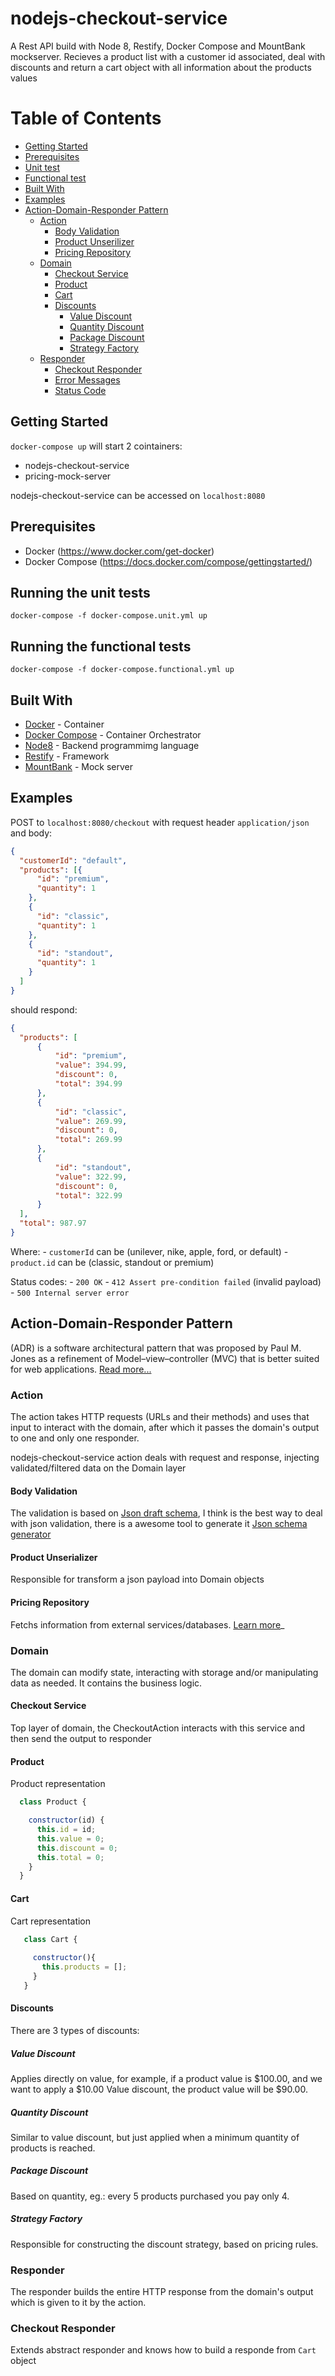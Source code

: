 # nodejs-checkout-service

A Rest API build with Node 8, Restify, Docker Compose and MountBank mockserver.
Recieves a product list with a customer id associated, deal with discounts and return a cart object with all information about the products values


# Table of Contents

* [Getting Started](#getting-started)
* [Prerequisites](#prerequisites)
* [Unit test](#running-the-unit-tests)
* [Functional test](#running-the-functional-tests)
* [Built With](#built-with)
* [Examples](#examples)
* [Action-Domain-Responder Pattern](#action-domain-responder-pattern)
  * [Action](#action)
    * [Body Validation](#body-validation)
    * [Product Unserilizer](#product-unserializer)
    * [Pricing Repository](#pricing-repository)
  * [Domain](#domain)
    * [Checkout Service](#checkout-service)
    * [Product](#product)
    * [Cart](#cart)
    * [Discounts](#discounts)
      * [Value Discount](#value-discount)
      * [Quantity Discount](#quantity-discount)
      * [Package Discount](#package-discount)
      * [Strategy Factory](#strategy-factory)
  * [Responder](#responder)
    * [Checkout Responder](#checkout-responder)
    * [Error Messages](#error-messages)
    * [Status Code](#status-code)

## Getting Started

```docker-compose up``` will start 2 cointainers:
  - nodejs-checkout-service
  - pricing-mock-server

nodejs-checkout-service can be accessed on ```localhost:8080```

## Prerequisites

  - Docker (https://www.docker.com/get-docker)
  - Docker Compose (https://docs.docker.com/compose/gettingstarted/) 
  

## Running the unit tests

```docker-compose -f docker-compose.unit.yml up```

## Running the functional tests

```docker-compose -f docker-compose.functional.yml up```


## Built With

* [Docker](https://www.docker.com/get-docker) - Container
* [Docker Compose](https://docs.docker.com/compose/gettingstarted/) - Container Orchestrator
* [Node8](https://rometools.github.io/rome/) - Backend programmimg language
* [Restify](https://rometools.github.io/rome/) - Framework
* [MountBank](https://rometools.github.io/rome/) - Mock server


## Examples

  POST to ```localhost:8080/checkout``` with request header ```application/json``` and body:

  ```json
  {
    "customerId": "default",
    "products": [{
        "id": "premium",
        "quantity": 1
      },
      {
        "id": "classic",
        "quantity": 1
      },
      {
        "id": "standout",
        "quantity": 1
      }
    ]
  }

  ```
  should respond:

  ```json
  {
    "products": [
        {
            "id": "premium",
            "value": 394.99,
            "discount": 0,
            "total": 394.99
        },
        {
            "id": "classic",
            "value": 269.99,
            "discount": 0,
            "total": 269.99
        },
        {
            "id": "standout",
            "value": 322.99,
            "discount": 0,
            "total": 322.99
        }
    ],
    "total": 987.97
  }
  ```

  Where: 
    - ```customerId``` can be (unilever, nike, apple, ford, or default)
    - ```product.id``` can be (classic, standout or premium)

  Status codes:
    - ```200 OK```
    - ```412 Assert pre-condition failed``` (invalid payload)
    - ```500 Internal server error```


## Action-Domain-Responder Pattern

  (ADR) is a software architectural pattern that was proposed by Paul M. Jones as a refinement of Model–view–controller (MVC) that is better suited for web applications. [Read more...](https://en.wikipedia.org/wiki/Action%E2%80%93domain%E2%80%93responder)

### Action

  The action takes HTTP requests (URLs and their methods) and uses that input to interact with the domain, after which it passes the domain's output to one and only one responder.

  nodejs-checkout-service action deals with request and response, injecting validated/filtered data on the Domain layer

  #### Body Validation

  The validation is based on [Json draft schema](http://json-schema.org/documentation.html), I think is the best way to deal with json validation, there is a awesome tool to generate it [Json schema generator](https://jsonschema.net/#/editor)

  #### Product Unserializer

  Responsible for transform a json payload into Domain objects

  #### Pricing Repository

  Fetchs information from external services/databases. [Learn more](https://martinfowler.com/eaaCatalog/repository.html)_

### Domain

  The domain can modify state, interacting with storage and/or manipulating data as needed. It contains the business logic.

  #### Checkout Service

  Top layer of domain, the CheckoutAction interacts with this service and then send the output to responder

  #### Product

  Product representation

  ```js
    class Product {

      constructor(id) {
        this.id = id;
        this.value = 0;
        this.discount = 0;
        this.total = 0;
      }      
    }
  ```

  #### Cart

  Cart representation

 ```js
    class Cart {
  
      constructor(){
        this.products = [];
      }
    }
  ```

  #### Discounts

  There are 3 types of discounts:

  ##### Value Discount

  Applies directly on value, for example, if a product value is $100.00, and we want to apply a $10.00 Value discount, the product value will be $90.00.

  ##### Quantity Discount

  Similar to value discount, but just applied when a minimum quantity of products is reached.

  ##### Package Discount

  Based on quantity, eg.: every 5 products purchased you pay only 4.

  ##### Strategy Factory

  Responsible for constructing the discount strategy, based on pricing rules.

### Responder

  The responder builds the entire HTTP response from the domain's output which is given to it by the action.

  ### Checkout Responder

  Extends abstract responder and knows how to build a responde from ```Cart``` object














